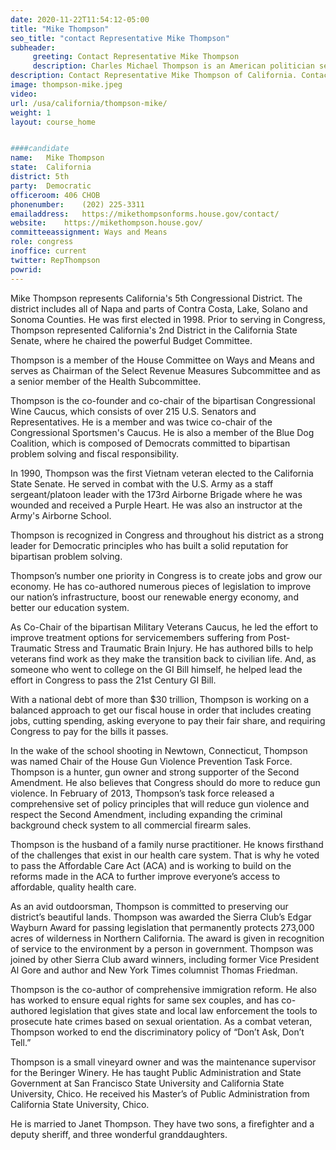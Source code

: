 ```yaml
---
date: 2020-11-22T11:54:12-05:00
title: "Mike Thompson"
seo_title: "contact Representative Mike Thompson"
subheader:
     greeting: Contact Representative Mike Thompson 
     description: Charles Michael Thompson is an American politician serving as the U.S. Representative for California's 5th congressional district since 1999. The district, located in the outer northern portion of the San Francisco Bay Area, includes all of Napa County and portions of Contra Costa, Lake, Solano, and Sonoma counties.
description: Contact Representative Mike Thompson of California. Contact information for Mike Thompson includes email address, phone number, and mailing address.
image: thompson-mike.jpeg
video: 
url: /usa/california/thompson-mike/
weight: 1
layout: course_home


####candidate
name:	Mike Thompson
state:	California
district: 5th
party:	Democratic
officeroom:	406 CHOB
phonenumber:	(202) 225-3311
emailaddress:	https://mikethompsonforms.house.gov/contact/
website:	https://mikethompson.house.gov/
committeeassignment: Ways and Means
role: congress
inoffice: current
twitter: RepThompson
powrid: 
---
```

Mike Thompson represents California's 5th Congressional District. The district includes all of Napa and parts of Contra Costa, Lake, Solano and Sonoma Counties. He was first elected in 1998. Prior to serving in Congress, Thompson represented California's 2nd District in the California State Senate, where he chaired the powerful Budget Committee.

Thompson is a member of the House Committee on Ways and Means and serves as Chairman of the Select Revenue Measures Subcommittee and as a senior member of the Health Subcommittee.

Thompson is the co-founder and co-chair of the bipartisan Congressional Wine Caucus, which consists of over 215 U.S. Senators and Representatives. He is a member and was twice co-chair of the Congressional Sportsmen's Caucus. He is also a member of the Blue Dog Coalition, which is composed of Democrats committed to bipartisan problem solving and fiscal responsibility.

In 1990, Thompson was the first Vietnam veteran elected to the California State Senate. He served in combat with the U.S. Army as a staff sergeant/platoon leader with the 173rd Airborne Brigade where he was wounded and received a Purple Heart. He was also an instructor at the Army's Airborne School.

Thompson is recognized in Congress and throughout his district as a strong leader for Democratic principles who has built a solid reputation for bipartisan problem solving.

Thompson’s number one priority in Congress is to create jobs and grow our economy. He has co-authored numerous pieces of legislation to improve our nation’s infrastructure, boost our renewable energy economy, and better our education system.

As Co-Chair of the bipartisan Military Veterans Caucus, he led the effort to improve treatment options for servicemembers suffering from Post-Traumatic Stress and Traumatic Brain Injury. He has authored bills to help veterans find work as they make the transition back to civilian life. And, as someone who went to college on the GI Bill himself, he helped lead the effort in Congress to pass the 21st Century GI Bill. 

With a national debt of more than $30 trillion, Thompson is working on a balanced approach to get our fiscal house in order that includes creating jobs, cutting spending, asking everyone to pay their fair share, and requiring Congress to pay for the bills it passes.  

In the wake of the school shooting in Newtown, Connecticut, Thompson was named Chair of the House Gun Violence Prevention Task Force. Thompson is a hunter, gun owner and strong supporter of the Second Amendment. He also believes that Congress should do more to reduce gun violence. In February of 2013, Thompson’s task force released a comprehensive set of policy principles that will reduce gun violence and respect the Second Amendment, including expanding the criminal background check system to all commercial firearm sales.

Thompson is the husband of a family nurse practitioner. He knows firsthand of the challenges that exist in our health care system. That is why he voted to pass the Affordable Care Act (ACA) and is working to build on the reforms made in the ACA to further improve everyone’s access to affordable, quality health care.

As an avid outdoorsman, Thompson is committed to preserving our district’s beautiful lands. Thompson was awarded the Sierra Club’s Edgar Wayburn Award for passing legislation that permanently protects 273,000 acres of wilderness in Northern California. The award is given in recognition of service to the environment by a person in government. Thompson was joined by other Sierra Club award winners, including former Vice President Al Gore and author and New York Times columnist Thomas Friedman.

Thompson is the co-author of comprehensive immigration reform. He also has worked to ensure equal rights for same sex couples, and has co-authored legislation that gives state and local law enforcement the tools to prosecute hate crimes based on sexual orientation. As a combat veteran, Thompson worked to end the discriminatory policy of “Don’t Ask, Don’t Tell.”

Thompson is a small vineyard owner and was the maintenance supervisor for the Beringer Winery. He has taught Public Administration and State Government at San Francisco State University and California State University, Chico. He received his Master’s of Public Administration from California State University, Chico.

He is married to Janet Thompson. They have two sons, a firefighter and a deputy sheriff, and three wonderful granddaughters.